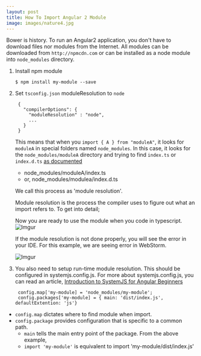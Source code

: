 ```yaml
---
layout: post
title: How To Import Angular 2 Module
image: images/nature4.jpg
---
```


Bower is history. To run an Angular2 application, you don't have to download files nor modules from the Internet.
All modules can be downloaded from `http://npmcdn.com` or can be installed as a node module into `node_modules` directory.
<!--more-->

1. Install npm module

       $ npm install my-module --save

2. Set `tsconfig.json` moduleResolution to `node`

        {
          "compilerOptions": {
            "moduleResolution" : "node",
            ...
          }
        }
        
   This means that when you `import { A } from "moduleA"`, it looks for `moduleA` in special folders named `node_modules`. In this case, it looks for the `node_modules/moduleA` directory and trying to find `index.ts` or `index.d.ts` [as documented](https://www.typescriptlang.org/docs/handbook/module-resolution.html#node)

      * node_modules/moduleA/index.ts
      * or, node_modules/modulea/index.d.ts

   We call this process as 'module resolution'.

   Module resolution is the process the compiler uses to figure out
   what an import refers to. To get into detail;

   Now you are ready to use the module when you code in typescript.  
   ![Imgur](http://i.imgur.com/SPOpWz4.png)

   If the module resolution is not done properly, you will see the error in your IDE.
   For this example, we are seeing error in WebStorm.  
   
   ![Imgur](http://i.imgur.com/5VfXSYr.png)

3. You also need to setup run-time module resolution. This should be configured
  in systemjs.config.js. For more about systemjs.config.js, you can read an article,
  [Introduction to SystemJS for Angular Beginners](https://github.com/jsvalley/jsvalley.github.io/blob/master/systemjs-in-angular2.md)


        config.map['my-module] = 'node_modules/my-module';
        config.packages['my-module] = { main: 'dist/index.js', defaultExtention: 'js'}

  * `config.map` dictates where to find module when import.
  * `config.package` provides configuration that is specific to a common path.
    * `main` tells the main entry point of the package. From the above example,
    * `import 'my-module'` is equivalent to import 'my-module/dist/index.js'

